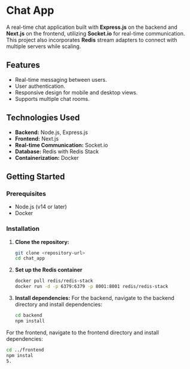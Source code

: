 # Chat App

A real-time chat application built with **Express.js** on the backend and **Next.js** on the frontend, utilizing **Socket.io** for real-time communication. This project also incorporates **Redis** stream adapters to connect with multiple servers while scaling.

## Features

- Real-time messaging between users.
- User authentication.
- Responsive design for mobile and desktop views.
- Supports multiple chat rooms.

## Technologies Used

- **Backend:** Node.js, Express.js
- **Frontend:** Next.js
- **Real-time Communication:** Socket.io
- **Database:** Redis with Redis Stack
- **Containerization:** Docker

## Getting Started

### Prerequisites

- Node.js (v14 or later)
- Docker

### Installation

1. **Clone the repository:**

   ```bash
   git clone <repository-url>
   cd chat_app
2. **Set up the Redis container**
   ```bash
   docker pull redis/redis-stack
   docker run -d -p 6379:6379 -p 8001:8001 redis/redis-stack
3. **Install dependencies:**
 For the backend, navigate to the backend directory and install dependencies:
   ```bash
   cd backend
   npm install

For the frontend, navigate to the frontend directory and install dependencies:
```bash
cd ../frontend
npm instal
5. 
